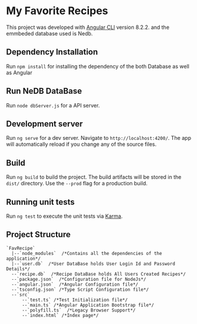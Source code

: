 # My Favorite Recipes

This project was developed with [Angular CLI](https://github.com/angular/angular-cli) version 8.2.2. and the emmbeded database used is Nedb.

## Dependency Installation

Run `npm install` for installing the dependency of the both Database as well as Angular 

## Run NeDB DataBase 

Run `node dbServer.js` for a API server. 

## Development server

Run `ng serve` for a dev server. Navigate to `http://localhost:4200/`. The app will automatically reload if you change any of the source files.

## Build

Run `ng build` to build the project. The build artifacts will be stored in the `dist/` directory. Use the `--prod` flag for a production build.

## Running unit tests

Run `ng test` to execute the unit tests via [Karma](https://karma-runner.github.io).

## Project Structure
```
`FavRecipe`
  |--`node_modules`  /*Contains all the dependencies of the application*/
  |--`user.db`  /*User DataBase holds User Login Id and Password Details*/
  --`recipe.db`  /*Recipe DataBase holds All Users Created Recipes*/
  --`package.json`  /*Configuration file for NodeJs*/
  --`angular.json`  /*Angular Configuration file*/
  --`tsconfig.json` /*Type Script Configuration file*/
  --`src`
      --`test.ts` /*Test Initialization file*/
      --`main.ts` /*Angular Application Bootstrap file*/
      --`polyfill.ts`  /*Legacy Browser Support*/
      --`index.html` /*Index page*/
```